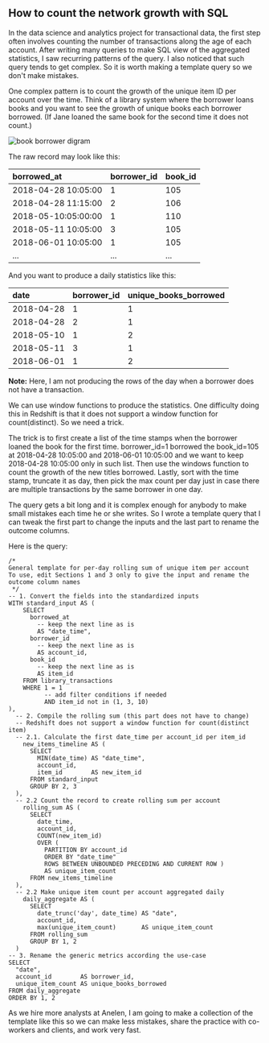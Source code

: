 ## How to count the network growth with SQL

In the data science and analytics project for transactional data, the first step
often involves counting the number of transactions along the age of each account.
After writing many queries to make SQL view of the aggregated statistics, I saw
recurring patterns of the query. I also noticed that such query tends to get
complex. So it is worth making a template query so we don't make mistakes.

One complex pattern is to count the growth of the unique item ID per account
over the time. Think of a library system where the borrower loans books and
you want to see the growth of unique books each borrower borrowed. (If Jane
loaned the same book for the second time it does not count.)

![book borrower digram](https://raw.githubusercontent.com/daigotanaka/essays/master/images/book-borrower-diagram.png)

The raw record may look like this:

| borrowed_at | borrower_id | book_id |
| :----       | :----       | :----   |
| 2018-04-28 10:05:00 | 1 | 105 |
| 2018-04-28 11:15:00 | 2 | 106 |
| 2018-05-10:05:00:00 | 1 | 110 |
| 2018-05-11 10:05:00 | 3 | 105 |
| 2018-06-01 10:05:00 | 1 | 105 |
| ... | ... | ... |

And you want to produce a daily statistics like this:

| date  | borrower_id | unique_books_borrowed |
| :---- | :----       | :----                 |
| 2018-04-28 | 1 | 1 |
| 2018-04-28 | 2 | 1 |
| 2018-05-10 | 1 | 2 |
| 2018-05-11 | 3 | 1 |
| 2018-06-01 | 1 | 2 |

**Note:** Here, I am not producing the rows of the day when a borrower does
not have a transaction.

We can use window functions to produce the statistics. One difficulty doing this
in Redshift is that it does not support a window function for count(distinct).
So we need a trick.

The trick is to first create a list of the time stamps when the borrower loaned
the book for the first time. borrower_id=1 borrowed the book_id=105 at
2018-04-28 10:05:00 and 2018-06-01 10:05:00 and we want to keep 2018-04-28 10:05:00
only in such list. Then use the windows function to count the growth of the
new titles borrowed. Lastly, sort with the time stamp, truncate it as day,
then pick the max count per day just in case there are multiple transactions
by the same borrower in one day.

The query gets a bit long and it is complex enough for anybody to make small
mistakes each time he or she writes. So I wrote a template query that I can
tweak the first part to change the inputs and the last part to rename the
outcome columns.

Here is the query:

```
/*
General template for per-day rolling sum of unique item per account
To use, edit Sections 1 and 3 only to give the input and rename the
outcome column names
 */
-- 1. Convert the fields into the standardized inputs
WITH standard_input AS (
    SELECT
      borrowed_at
        -- keep the next line as is
        AS "date_time",
      borrower_id
        -- keep the next line as is
        AS account_id,
      book_id
        -- keep the next line as is
        AS item_id
    FROM library_transactions
    WHERE 1 = 1
          -- add filter conditions if needed
          AND item_id not in (1, 3, 10)
),
  -- 2. Compile the rolling sum (this part does not have to change)
  -- Redshift does not support a window function for count(distinct item)
  -- 2.1. Calculate the first date_time per account_id per item_id
    new_items_timeline AS (
      SELECT
        MIN(date_time) AS "date_time",
        account_id,
        item_id        AS new_item_id
      FROM standard_input
      GROUP BY 2, 3
  ),
  -- 2.2 Count the record to create rolling sum per account
    rolling_sum AS (
      SELECT
        date_time,
        account_id,
        COUNT(new_item_id)
        OVER (
          PARTITION BY account_id
          ORDER BY "date_time"
          ROWS BETWEEN UNBOUNDED PRECEDING AND CURRENT ROW )
          AS unique_item_count
      FROM new_items_timeline
  ),
  -- 2.2 Make unique item count per account aggregated daily
    daily_aggregate AS (
      SELECT
        date_trunc('day', date_time) AS "date",
        account_id,
        max(unique_item_count)       AS unique_item_count
      FROM rolling_sum
      GROUP BY 1, 2
  )
-- 3. Rename the generic metrics according the use-case
SELECT
  "date",
  account_id        AS borrower_id,
  unique_item_count AS unique_books_borrowed
FROM daily_aggregate
ORDER BY 1, 2
```

As we hire more analysts at Anelen, I am going to make a collection of the
template like this so we can make less mistakes, share the practice with
co-workers and clients, and work very fast.
